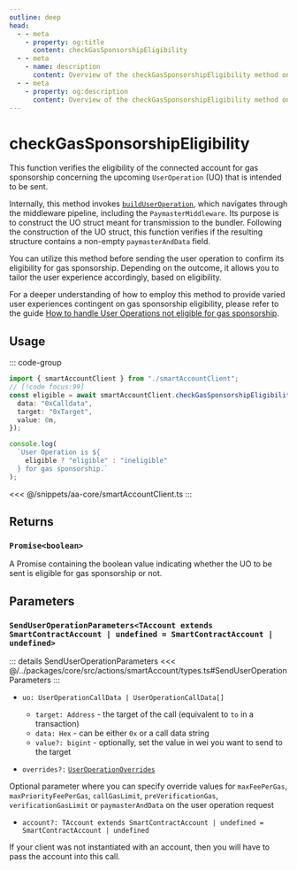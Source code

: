 ```yaml
---
outline: deep
head:
  - - meta
    - property: og:title
      content: checkGasSponsorshipEligibility
  - - meta
    - name: description
      content: Overview of the checkGasSponsorshipEligibility method on SmartAccountClient
  - - meta
    - property: og:description
      content: Overview of the checkGasSponsorshipEligibility method on SmartAccountClient
---
```


# checkGasSponsorshipEligibility

This function verifies the eligibility of the connected account for gas sponsorship concerning the upcoming `UserOperation` (UO) that is intended to be sent.

Internally, this method invokes [`buildUserOperation`](./buildUserOperation.md), which navigates through the middleware pipeline, including the `PaymasterMiddleware`. Its purpose is to construct the UO struct meant for transmission to the bundler. Following the construction of the UO struct, this function verifies if the resulting structure contains a non-empty `paymasterAndData` field.

You can utilize this method before sending the user operation to confirm its eligibility for gas sponsorship. Depending on the outcome, it allows you to tailor the user experience accordingly, based on eligibility.

For a deeper understanding of how to employ this method to provide varied user experiences contingent on gas sponsorship eligibility, please refer to the guide [How to handle User Operations not eligible for gas sponsorship](/using-smart-accounts/sponsoring-gas/checking-eligibility.md).

## Usage

::: code-group

```ts [example.ts]
import { smartAccountClient } from "./smartAccountClient";
// [!code focus:99]
const eligible = await smartAccountClient.checkGasSponsorshipEligibility({
  data: "0xCalldata",
  target: "0xTarget",
  value: 0n,
});

console.log(
  `User Operation is ${
    eligible ? "eligible" : "ineligible"
  } for gas sponsorship.`
);
```

<<< @/snippets/aa-core/smartAccountClient.ts
:::

## Returns

### `Promise<boolean>`

A Promise containing the boolean value indicating whether the UO to be sent is eligible for gas sponsorship or not.

## Parameters

### `SendUserOperationParameters<TAccount extends SmartContractAccount | undefined = SmartContractAccount | undefined>`

::: details SendUserOperationParameters
<<< @/../packages/core/src/actions/smartAccount/types.ts#SendUserOperationParameters
:::

- `uo: UserOperationCallData | UserOperationCallData[]`

  - `target: Address` - the target of the call (equivalent to `to` in a transaction)
  - `data: Hex` - can be either `0x` or a call data string
  - `value?: bigint` - optionally, set the value in wei you want to send to the target

- `overrides?:` [`UserOperationOverrides`](/packages/aa-core/smart-account-client/types/userOperationOverrides.md)

Optional parameter where you can specify override values for `maxFeePerGas`, `maxPriorityFeePerGas`, `callGasLimit`, `preVerificationGas`, `verificationGasLimit` or `paymasterAndData` on the user operation request

- `account?: TAccount extends SmartContractAccount | undefined = SmartContractAccount | undefined`

If your client was not instantiated with an account, then you will have to pass the account into this call.
